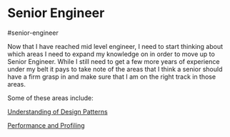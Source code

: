 # Senior Engineer

#senior-engineer 

Now that I have reached mid level engineer, I need to start thinking about which areas I need to expand my knowledge on in order to move up to Senior Engineer. While I still need to get a few more years of experience under my belt it pays to take note of the areas that I think a senior should have a firm grasp in and make sure that I am on the right track in those areas.

Some of these areas include:

[Understanding of Design Patterns](./design-patterns.md)

[Performance and Profiling](./performance-and-profiling.md)
